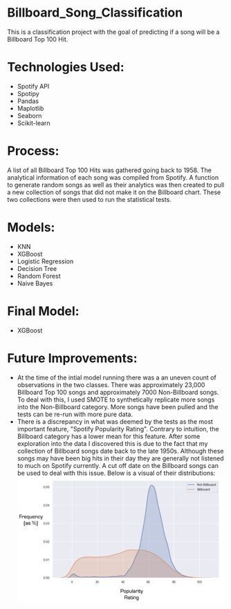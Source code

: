 # Billboard_Song_Classification
This is a classification project with the goal of predicting if a song will be a Billboard Top 100 Hit.

# Technologies Used:
  - Spotify API
  - Spotipy
  - Pandas
  - Maplotlib
  - Seaborn
  - Scikit-learn
  
# Process:
A list of all Billboard Top 100 Hits was gathered going back to 1958. The analytical information of each song was compiled from Spotify. A function to generate random songs as well as their analytics was then created to pull a new collection of songs that did not make it on the Billboard chart. These two collections were then used to run the statistical tests.

# Models:
  - KNN
  - XGBoost
  - Logistic Regression
  - Decision Tree
  - Random Forest
  - Naive Bayes
  
# Final Model:
  - XGBoost
  
# Future Improvements:
  - At the time of the intial model running there was a an uneven count of observations in the two classes. There was  approximately 23,000 Billboard Top 100 songs and approximately 7000 Non-Billboard songs. To deal with this, I used SMOTE to synthetically replicate more songs into the Non-Billboard category. More songs have been pulled and the tests can be re-run with more pure data.
  - There is a discrepancy in what was deemed by the tests as the most important feature, "Spotify Popularity Rating". Contrary to intuition, the Billboard category has a lower mean for this feature. After some exploration into the data I discovered this is due to the fact that my collection of Billboard songs date back to the late 1950s. Although these songs may have been big hits in their day they are generally not listened to much on Spotify currently. A cut off date on the Billboard songs can be used to deal with this issue. Below is a visual of their distributions:
![alt text](https://github.com/eharacz/Billboard_Song_Classification/blob/wip/Category_SpotPop_Distribution.png "Category Popularity Distributions")
